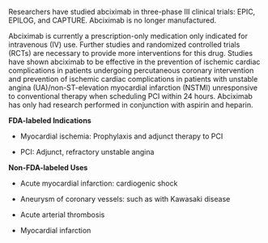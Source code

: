 Researchers have studied abciximab in three-phase III clinical trials: EPIC, EPILOG, and CAPTURE. Abciximab is no longer manufactured.

Abciximab is currently a prescription-only medication only indicated for intravenous (IV) use. Further studies and randomized controlled trials (RCTs) are necessary to provide more interventions for this drug. Studies have shown abciximab to be effective in the prevention of ischemic cardiac complications in patients undergoing percutaneous coronary intervention and prevention of ischemic cardiac complications in patients with unstable angina (UA)/non-ST-elevation myocardial infarction (NSTMI) unresponsive to conventional therapy when scheduling PCI within 24 hours. Abciximab has only had research performed in conjunction with aspirin and heparin.

**FDA-labeled Indications**

- Myocardial ischemia: Prophylaxis and adjunct therapy to PCI

- PCI: Adjunct, refractory unstable angina

**Non-FDA-labeled Uses**

- Acute myocardial infarction: cardiogenic shock

- Aneurysm of coronary vessels: such as with Kawasaki disease

- Acute arterial thrombosis

- Myocardial infarction